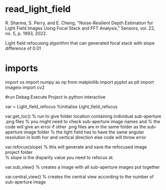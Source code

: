 # read_light_field

R. Sharma, S. Perry, and E. Cheng, "Noise-Resilient Depth Estimation for Light Field Images Using Focal Stack and FFT Analysis," Sensors, vol. 22, no. 5, p. 1993, 2022.

Light field refocusing algorithm that can generated focal stack with slope difference of 0.01

# imports
import os
import numpy as np
from matplotlib import pyplot as plt
import imageio
import cv2

#run
Debag
Execute Project in python interactive

var = Light_field_refocus  %initialise Light_field_refocus

var.get_loc()              % run to give folder location containing individual sub-aperture .png files
                           % you might need to check sub-aperture image names and
                           % the code will give an error if other .png files are in the same folder as the sub-aperture image folder
                           % the light field has to have the same angular resolution in both hor and vertical direction else code will throw error
                           
var.refocus(slope)         % this will generate and save the refocused image project folder  
                           % slope is the disparity value you need to refocus at. 
                           
var.sub_view()             % creates a image with all sub-aperture images put together

var.central_view()         % creates the central view according to the number of sub-aperture image


 

